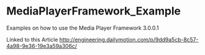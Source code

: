 # MediaPlayerFramework_Example

Examples on how to use the Media Player Framework 3.0.0.1

Linked to this Article http://engineering.dailymotion.com/p/9dd9a5cb-8c57-4a98-9e36-19e3a59a306c/
